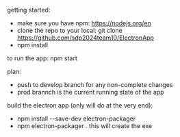 getting started:
- make sure you have npm: https://nodejs.org/en
- clone the repo to your local: git clone https://github.com/sdp2024team10/ElectronApp
- npm install

to run the app:
npm start

plan:
- push to develop branch for any non-complete changes
- prod brannch is the current running state of the app

build the electron app (only will do at the very end):
- npm install --save-dev electron-packager
- npm electron-packager . <app name>
this will create the exe